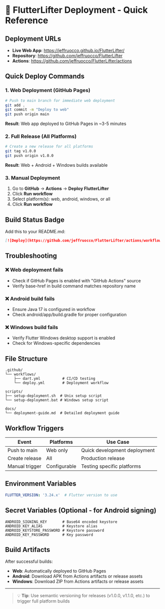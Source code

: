 # 🚀 FlutterLifter Deployment - Quick Reference

## Deployment URLs
- **Live Web App**: https://jeffruocco.github.io/FlutterLifter/
- **Repository**: https://github.com/jeffruocco/FlutterLifter
- **Actions**: https://github.com/jeffruocco/FlutterLifter/actions

## Quick Deploy Commands

### 1. Web Deployment (GitHub Pages)
```bash
# Push to main branch for immediate web deployment
git add .
git commit -m "Deploy to web"
git push origin main
```
**Result**: Web app deployed to GitHub Pages in ~3-5 minutes

### 2. Full Release (All Platforms)
```bash
# Create a new release for all platforms
git tag v1.0.0
git push origin v1.0.0
```
**Result**: Web + Android + Windows builds available

### 3. Manual Deployment
1. Go to **GitHub** → **Actions** → **Deploy FlutterLifter**
2. Click **Run workflow**
3. Select platform(s): web, android, windows, or all
4. Click **Run workflow**

## Build Status Badge
Add this to your README.md:
```markdown
[![Deploy](https://github.com/jeffruocco/FlutterLifter/actions/workflows/deploy.yml/badge.svg)](https://github.com/jeffruocco/FlutterLifter/actions/workflows/deploy.yml)
```

## Troubleshooting

### ❌ Web deployment fails
- Check if GitHub Pages is enabled with "GitHub Actions" source
- Verify base-href in build command matches repository name

### ❌ Android build fails  
- Ensure Java 17 is configured in workflow
- Check android/app/build.gradle for proper configuration

### ❌ Windows build fails
- Verify Flutter Windows desktop support is enabled
- Check for Windows-specific dependencies

## File Structure
```
.github/
└── workflows/
    ├── dart.yml          # CI/CD testing
    └── deploy.yml        # Deployment workflow

scripts/
├── setup-deployment.sh  # Unix setup script
└── setup-deployment.bat # Windows setup script

docs/
└── deployment-guide.md  # Detailed deployment guide
```

## Workflow Triggers
| Event | Platforms | Use Case |
|-------|-----------|----------|
| Push to main | Web only | Quick development deployment |
| Create release | All | Production release |
| Manual trigger | Configurable | Testing specific platforms |

## Environment Variables
```yaml
FLUTTER_VERSION: '3.24.x'  # Flutter version to use
```

## Secret Variables (Optional - for Android signing)
```
ANDROID_SIGNING_KEY       # Base64 encoded keystore
ANDROID_KEY_ALIAS         # Keystore alias
ANDROID_KEYSTORE_PASSWORD # Keystore password  
ANDROID_KEY_PASSWORD      # Key password
```

## Build Artifacts
After successful builds:
- **Web**: Automatically deployed to GitHub Pages
- **Android**: Download APK from Actions artifacts or release assets
- **Windows**: Download ZIP from Actions artifacts or release assets

---
> 💡 **Tip**: Use semantic versioning for releases (v1.0.0, v1.1.0, etc.) to trigger full platform builds
